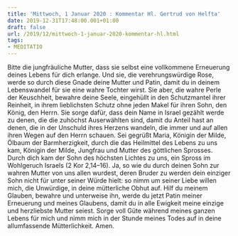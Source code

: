 ```yaml
---
title: 'Mittwoch, 1 Januar 2020 : Kommentar Hl. Gertrud von Helfta'
date: 2019-12-31T17:48:00.001+01:00
draft: false
url: /2019/12/mittwoch-1-januar-2020-kommentar-hl.html
tags: 
- MEDITATIO
---
```


Bitte die jungfräuliche Mutter, dass sie selbst eine vollkommene Erneuerung deines Lebens für dich erlange. Und sie, die verehrungswürdige Rose, werde so durch diese Gnade deine Mutter und Patin, damit du in deinem Lebenswandel für sie eine wahre Tochter wirst. Sie aber, die wahre Perle der Keuschheit, bewahre deine Seele, eingehüllt in den Schutzmantel ihrer Reinheit, in ihrem lieblichsten Schutz ohne jeden Makel für ihren Sohn, den König, den Herrn. Sie sorge dafür, dass dein Name in Israel gezählt werde zu denen, die die zuhöchst Auserwählten sind, damit du Anteil hast an denen, die in der Unschuld ihres Herzens wandeln, die immer und auf allen ihren Wegen auf den Herrn schauen. Sei gegrüßt Maria, Königin der Milde, Ölbaum der Barmherzigkeit, durch die das Heilmittel des Lebens zu uns kam, Königin der Milde, Jungfrau und Mutter des göttlichen Sprosses. Durch dich kam der Sohn des höchsten Lichtes zu uns, ein Spross im Wohlgeruch Israels (2 Kor 2,14–16). Ja, so wie du durch deinen Sohn zur wahren Mutter von uns allen wurdest, deren Bruder zu werden dein einziger Sohn nicht für unter seiner Würde hielt: so nimm um seiner Liebe willen mich, die Unwürdige, in deine mütterliche Obhut auf. Hilf du meinem Glauben, bewahre und unterweise ihn, werde du jetzt Patin meiner Erneuerung und meines Glaubens, damit du in alle Ewigkeit meine einzige und herzliebste Mutter seiest. Sorge voll Güte während meines ganzen Lebens für mich und nimm mich in der Stunde meines Todes auf in deine allumfassende Mütterlichkeit. Amen.